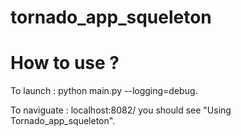 tornado_app_squeleton
=====================

# How to use ?

To launch : python main.py --logging=debug.

To naviguate : localhost:8082/ you should see "Using Tornado_app_squeleton".
